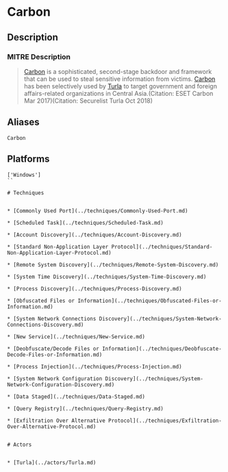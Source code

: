 
# Carbon

## Description

### MITRE Description

> [Carbon](https://attack.mitre.org/software/S0335) is a sophisticated, second-stage backdoor and framework that can be used to steal sensitive information from victims. [Carbon](https://attack.mitre.org/software/S0335) has been selectively used by [Turla](https://attack.mitre.org/groups/G0010) to target government and foreign affairs-related organizations in Central Asia.(Citation: ESET Carbon Mar 2017)(Citation: Securelist Turla Oct 2018)

## Aliases

```
Carbon
```

## Platforms

```
['Windows']
``

# Techniques


* [Commonly Used Port](../techniques/Commonly-Used-Port.md)

* [Scheduled Task](../techniques/Scheduled-Task.md)
    
* [Account Discovery](../techniques/Account-Discovery.md)
    
* [Standard Non-Application Layer Protocol](../techniques/Standard-Non-Application-Layer-Protocol.md)
    
* [Remote System Discovery](../techniques/Remote-System-Discovery.md)
    
* [System Time Discovery](../techniques/System-Time-Discovery.md)
    
* [Process Discovery](../techniques/Process-Discovery.md)
    
* [Obfuscated Files or Information](../techniques/Obfuscated-Files-or-Information.md)
    
* [System Network Connections Discovery](../techniques/System-Network-Connections-Discovery.md)
    
* [New Service](../techniques/New-Service.md)
    
* [Deobfuscate/Decode Files or Information](../techniques/Deobfuscate-Decode-Files-or-Information.md)
    
* [Process Injection](../techniques/Process-Injection.md)
    
* [System Network Configuration Discovery](../techniques/System-Network-Configuration-Discovery.md)
    
* [Data Staged](../techniques/Data-Staged.md)
    
* [Query Registry](../techniques/Query-Registry.md)
    
* [Exfiltration Over Alternative Protocol](../techniques/Exfiltration-Over-Alternative-Protocol.md)
    

# Actors


* [Turla](../actors/Turla.md)


